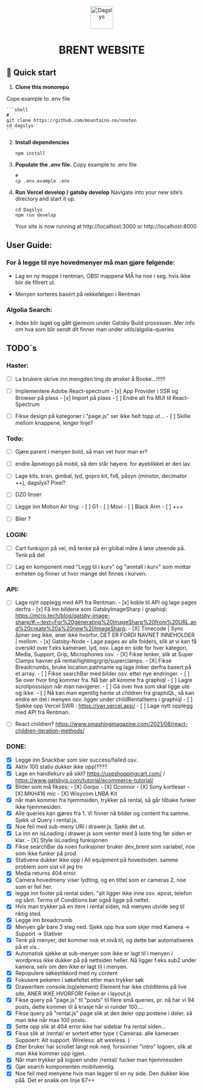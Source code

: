 <p align="center">
  <a href="https://www.dagslys.no/en/">
    <img alt="Dagslys" src="https://www.dagslys.no/wp-content/uploads/2019/02/dagslys-logo2.png" width="60" />
  </a>
</p>
<h1 align="center">
  BRENT WEBSITE
</h1>

## 🚀 Quick start

1.  **Clone this monorepo**

  Cope example to .env file

    ```shell
    # 
    git clone https://github.com/mountains-no/nooten
    cd dagslys
    ```


2.  **Install dependencies**

    ```shell
    npm install
    ```

2.  **Populate the .env file.**
    Copy example to .env file

    ```shell
    # 
    cp .env.example .env
    ```


3.  **Run Vercel develop / gatsby develop**
    Navigate into your new site’s directory and start it up.

    ```shell
    cd Dagslys
    npm run develop
    ```


    Your site is now running at http://localhost:3000 or http://localhost:8000


## User Guide:


### For å legge til nye hovedmenyer må man gjøre følgende:
* Lag en ny mappe i rentman, OBS! mappene MÅ ha noe i seg, hvis ikke blir de filtrert ut.

* Menyen sorteres basert på rekkefølgen i Rentman

### Algolia Search:
* Index blir laget og gått gjennom under Gatsby Build prosessen. Mer info om hva som blir sendt dit finner man under utils/algolia-queries


## TODO´s
### Haster:
- [ ] La brukere skrive inn mengden ting de ønsker å Booke...!!!!!!


- [ ] Implementere Adobe React-spectrum
        - [x] App Provider i SSR og Browser på plass
        - [x] Import på plass
        - [ ] Endre alt fra MUI til React-Spectrum

- [ ] Fikse design på kategorier i "page.js" ser ikke helt topp ut...
        - [ ] Skille mellom knappene, lenger linje?

### Todo:

- [ ] Gjøre parent i menyen bold, så man vet hvor man er?

- [ ] endre åpnelogo på mobil, så den står høyere. for øyeblikket er den lav.


- [ ] Lage kits, kran, gimbal, lyd, gopro kit, fx6, påsyn (minotor, decimator ++), dagslys? Pixel?

- [ ] DZO linser
- [ ] Legge inn Motion Air ting:
        - [ ] G1
        - [ ] Movi
        - [ ] Black Arm
        - [ ] +++

- [ ] Biler ?

### LOGIN:
- [ ] Cart funksjon på vei, må tenke på en global måte å løse uteende på. Tenk på det
- [ ] Lag en komponent med "Legg til i kurv" og "anntall i kurv" som mottar enheten og finner ut hvor mange det finnes i kurven.


### API:
- [ ] Lage nytt opplegg med API fra Rentman. 
        - [x] koble til API og lage pages derfra
        - [x] Få inn bildene som GatsbyImageSharp i graphiql: https://mcro.tech/blog/gatsby-image-sharp/#:~:text=For%20generating%20ImageSharp%20from%20URL,and%20create%20a%20new%20ImageSharp.
        - [X] Timecode | Sync åpner seg ikke, aner ikke hvorfor. DET ER FORDI NAVNET INNEHOLDER | mellom.
        - [x] Gatsby-Node - Lage pages av alle folders, slik at vi kan få oversikt over f.eks kameraer, lyd, osv. Lage en side for hver kategori, Media, Support, Grip, Microphones osv.
        - [X] Fikse lenker, slik at Super Clamps havner på rental/lighting/grip/superclamps.
        - [X] Fikse Breadcrumbs, bruke location.pathname og lage linker derfra basert på et array.
        - [ ] Fikse searchBar med bilder osv. etter nye endringer. 
        - [ ] Se over hvor ting kommer fra. Nå bør alt komme fra graphiql
        - [ ] Lagre scrollpossisjon når man navigerer.
        - [ ] Gå over hva som skal ligge ute og ikke.
        - [ ] Nå kan man egentlig hente ut children fra graphiQL, så kan endre en del i menyen osv. ligger under childRentalItems i graphiql 
        - [ ] Sjekke opp Vercel SWR : https://swr.vercel.app/
        - [ ] Lage nytt opplegg med API fra Rentman. 

- [ ] React children? https://www.smashingmagazine.com/2021/08/react-children-iteration-methods/


### DONE:

- [X] Legge inn Snackbar som sier success/failed osv. 
- [X] Aktiv 100 stativ dukker ikke opp!????
- [x] Lage en handlekurv på sikt? https://useshoppingcart.com/ / https://www.gatsbyjs.com/tutorial/ecommerce-tutorial/ 
- [X] Bilder som må fikses:
        - [X] Gorpo
        - [X] Oconnor
        - [X] Sony kortleser
        - [X] MKH416 mic
        - [X] Wisycom LNBA Kit
- [x] når man kommer fra hjemmsiden, trykker på rental, så går tilbake funker ikke hjemmesiden.
- [x] Alle queries kan gjøres fra 1. Vi finner nå bilder og content fra samme. Sjekk ut Query i rental.js.
- [x] Noe feil med sub-meny URI i drawer.js. Sjekk det ut.
- [x] La inn en isLoading i drawer.js som venter med å laste ting før siden er klar.
        - [X] Style isLoading funksjonen
- [X] Fikse searchBar da noen funksjoner bruker dev_brent som variabel, noe som ikke funker på prod.
- [X] Stativene dukker ikke opp i All equipment på hovedsiden. samme problem som sist vil jeg tro
- [X] Media returns 404 error.
- [x] Camera hovedmeny viser lydting, og en tittel som er cameras 2,  noe som er feil her.
- [x] legge inn footer på rental siden. "alt ligger ikke inne osv. epost, telefon og sånt. Terms of Conditions bør også ligge på nettet.
- [x] Hvis man trykker på en item i rental siden, må menyen utvide seg til riktig sted. 
- [x] Legge inn breadcrumb
- [X] Menyen går bare 3 steg ned. Sjekk opp hva som skjer med Kamera -> Support -> Stativer
- [x] Tenk på menyer, det kommer nok et nivå til, og dette bør automatiseres på et vis..
- [x] Automatisk sjekke at sub-menyer som ikke er lagt til i menyen i wordpress ikke dukker på på nettsiden heller. Nå ligger f.eks sub2 under kamera, selv om den ikke er lagt til i menyen.
- [x] Repopulere søkestikkord med ny content
- [x] Fokusere pekeren i søkefeltet etter man trykker søk 
- [x] DrawerItem   console.log(element) Element har ikke childItems på live site, ANER IKKE HVORFOR! Feilen er i layout.js
- [x] Fikse query på "page.js" til "posts" til flere små queries, pr. nå har vi 94 posts, dette kommer til å krasje når vi runder 100....
- [x] Fikse query på "rental.js" page slik at den deler opp postene i deler, så man ikke når max 100 posts.
- [x] Sette opp slik at 404 error ikke har sidebar fra rental siden...
- [x] Fikse slik at /rental/ er sortert etter type ( Cameras: alle kameraer. Suppoert: Alt support. Wireless: alt wireless. )
- [x] Etter bruker har scrollet langt nok ned, forsvinner "intro" logoen, slik at man ikke kommer opp igjen.
- [x] Når man trykker på logoen under /rental/ fucker man hjemmesiden
- [x] Gjør search komponenten mobilvennlig.
- [X] Noe feil med menyene hvis man legger til en ny side. Den dukker ikke påå. Det er snakk om linje 67++ 